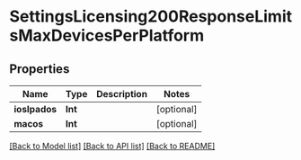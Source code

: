 # SettingsLicensing200ResponseLimitsMaxDevicesPerPlatform

## Properties
Name | Type | Description | Notes
------------ | ------------- | ------------- | -------------
**iosIpados** | **Int** |  | [optional] 
**macos** | **Int** |  | [optional] 

[[Back to Model list]](../README.md#documentation-for-models) [[Back to API list]](../README.md#documentation-for-api-endpoints) [[Back to README]](../README.md)


